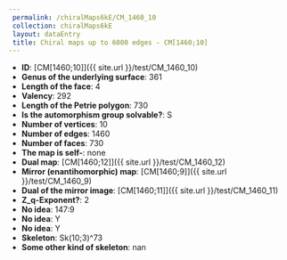 ```yaml
--- 
 permalink: /chiralMaps6kE/CM_1460_10 
 collection: chiralMaps6kE
 layout: dataEntry
 title: Chiral maps up to 6000 edges - CM[1460;10]
---
```


- **ID**: [CM[1460;10]]({{ site.url }}/test/CM_1460_10)
- **Genus of the underlying surface**: 361
- **Length of the face**: 4
- **Valency**: 292
- **Length of the Petrie polygon**: 730
- **Is the automorphism group solvable?**: S
- **Number of vertices**: 10
- **Number of edges**: 1460
- **Number of faces**: 730
- **The map is self-**: none
- **Dual map**: [CM[1460;12]]({{ site.url }}/test/CM_1460_12)
- **Mirror (enantihomorphic) map**: [CM[1460;9]]({{ site.url }}/test/CM_1460_9)
- **Dual of the mirror image**: [CM[1460;11]]({{ site.url }}/test/CM_1460_11)
- **Z_q-Exponent?**: 2
- **No idea**:  147:9
- **No idea**: Y
- **No idea**: Y
- **Skeleton**: Sk(10;3)^73
- **Some other kind of skeleton**: nan
